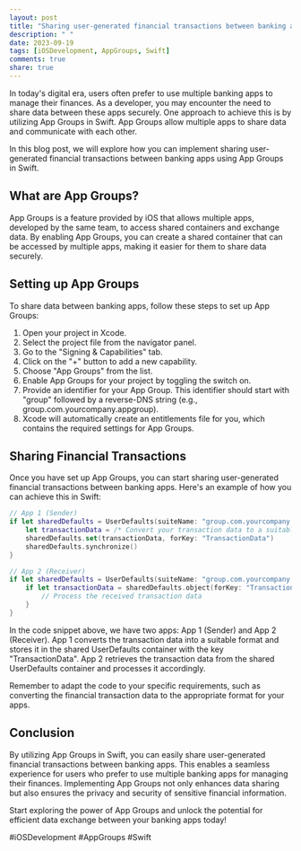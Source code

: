 ```yaml
---
layout: post
title: "Sharing user-generated financial transactions between banking apps using App Groups in Swift"
description: " "
date: 2023-09-19
tags: [iOSDevelopment, AppGroups, Swift]
comments: true
share: true
---
```


In today's digital era, users often prefer to use multiple banking apps to manage their finances. As a developer, you may encounter the need to share data between these apps securely. One approach to achieve this is by utilizing App Groups in Swift. App Groups allow multiple apps to share data and communicate with each other.

In this blog post, we will explore how you can implement sharing user-generated financial transactions between banking apps using App Groups in Swift.

## What are App Groups?

App Groups is a feature provided by iOS that allows multiple apps, developed by the same team, to access shared containers and exchange data. By enabling App Groups, you can create a shared container that can be accessed by multiple apps, making it easier for them to share data securely.

## Setting up App Groups

To share data between banking apps, follow these steps to set up App Groups:

1. Open your project in Xcode.
2. Select the project file from the navigator panel.
3. Go to the "Signing & Capabilities" tab.
4. Click on the "+" button to add a new capability.
5. Choose "App Groups" from the list.
6. Enable App Groups for your project by toggling the switch on.
7. Provide an identifier for your App Group. This identifier should start with "group" followed by a reverse-DNS string (e.g., group.com.yourcompany.appgroup).
8. Xcode will automatically create an entitlements file for you, which contains the required settings for App Groups.

## Sharing Financial Transactions

Once you have set up App Groups, you can start sharing user-generated financial transactions between banking apps. Here's an example of how you can achieve this in Swift:

```swift
// App 1 (Sender)
if let sharedDefaults = UserDefaults(suiteName: "group.com.yourcompany.appgroup") {
    let transactionData = /* Convert your transaction data to a suitable format */
    sharedDefaults.set(transactionData, forKey: "TransactionData")
    sharedDefaults.synchronize()
}

// App 2 (Receiver)
if let sharedDefaults = UserDefaults(suiteName: "group.com.yourcompany.appgroup") {
    if let transactionData = sharedDefaults.object(forKey: "TransactionData") as? /* Expected data type */ {
        // Process the received transaction data
    }
}
```

In the code snippet above, we have two apps: App 1 (Sender) and App 2 (Receiver). App 1 converts the transaction data into a suitable format and stores it in the shared UserDefaults container with the key "TransactionData". App 2 retrieves the transaction data from the shared UserDefaults container and processes it accordingly.

Remember to adapt the code to your specific requirements, such as converting the financial transaction data to the appropriate format for your apps.

## Conclusion

By utilizing App Groups in Swift, you can easily share user-generated financial transactions between banking apps. This enables a seamless experience for users who prefer to use multiple banking apps for managing their finances. Implementing App Groups not only enhances data sharing but also ensures the privacy and security of sensitive financial information.

Start exploring the power of App Groups and unlock the potential for efficient data exchange between your banking apps today!

#iOSDevelopment #AppGroups #Swift